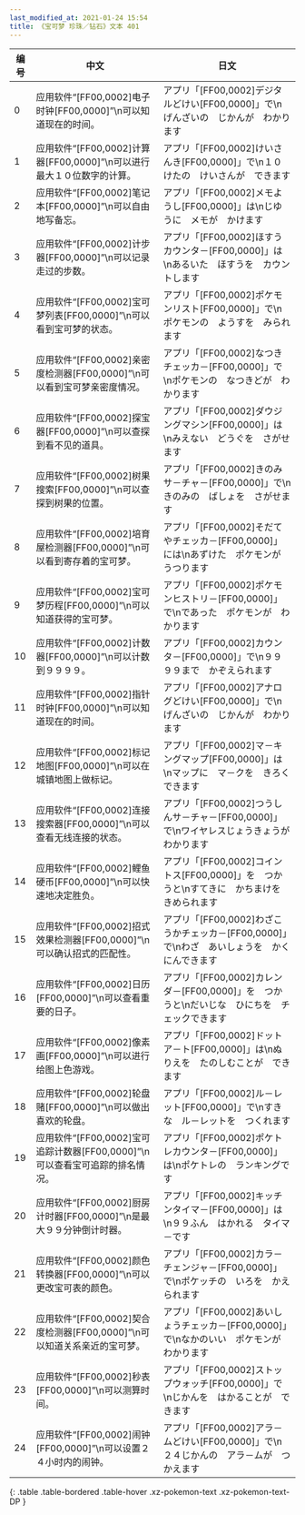 ```yaml
---
last_modified_at: 2021-01-24 15:54
title: 《宝可梦 珍珠／钻石》文本 401
---
```

| 编号 | 中文 | 日文 |
| ---- | ---- | ---- |
| 0 | 应用软件“[FF00,0002]电子时钟[FF00,0000]”\n可以知道现在的时间。 | アプリ「[FF00,0002]デジタルどけい[FF00,0000]」で\nげんざいの　じかんが　わかります |
| 1 | 应用软件“[FF00,0002]计算器[FF00,0000]”\n可以进行最大１０位数字的计算。 | アプリ「[FF00,0002]けいさんき[FF00,0000]」で\n１０けたの　けいさんが　できます |
| 2 | 应用软件“[FF00,0002]笔记本[FF00,0000]”\n可以自由地写备忘。 | アプリ「[FF00,0002]メモようし[FF00,0000]」は\nじゆうに　メモが　かけます |
| 3 | 应用软件“[FF00,0002]计步器[FF00,0000]”\n可以记录走过的步数。 | アプリ「[FF00,0002]ほすうカウンタ－[FF00,0000]」は\nあるいた　ほすうを　カウントします |
| 4 | 应用软件“[FF00,0002]宝可梦列表[FF00,0000]”\n可以看到宝可梦的状态。 | アプリ「[FF00,0002]ポケモンリスト[FF00,0000]」で\nポケモンの　ようすを　みられます |
| 5 | 应用软件“[FF00,0002]亲密度检测器[FF00,0000]”\n可以看到宝可梦亲密度情况。 | アプリ「[FF00,0002]なつきチェッカ－[FF00,0000]」で\nポケモンの　なつきどが　わかります |
| 6 | 应用软件“[FF00,0002]探宝器[FF00,0000]”\n可以查探到看不见的道具。 | アプリ「[FF00,0002]ダウジングマシン[FF00,0000]」は\nみえない　どうぐを　さがせます |
| 7 | 应用软件“[FF00,0002]树果搜索[FF00,0000]”\n可以查探到树果的位置。 | アプリ「[FF00,0002]きのみサ－チャ－[FF00,0000]」で\nきのみの　ばしょを　さがせます |
| 8 | 应用软件“[FF00,0002]培育屋检测器[FF00,0000]”\n可以看到寄存着的宝可梦。 | アプリ「[FF00,0002]そだてやチェッカ－[FF00,0000]」には\nあずけた　ポケモンが　うつります |
| 9 | 应用软件“[FF00,0002]宝可梦历程[FF00,0000]”\n可以知道获得的宝可梦。 | アプリ「[FF00,0002]ポケモンヒストリ－[FF00,0000]」で\nであった　ポケモンが　わかります |
| 10 | 应用软件“[FF00,0002]计数器[FF00,0000]”\n可以计数到９９９９。 | アプリ「[FF00,0002]カウンタ－[FF00,0000]」で\n９９９９まで　かぞえられます |
| 11 | 应用软件“[FF00,0002]指针时钟[FF00,0000]”\n可以知道现在的时间。 | アプリ「[FF00,0002]アナログどけい[FF00,0000]」で\nげんざいの　じかんが　わかります |
| 12 | 应用软件“[FF00,0002]标记地图[FF00,0000]”\n可以在城镇地图上做标记。 | アプリ「[FF00,0002]マ－キングマップ[FF00,0000]」は\nマップに　マ－クを　きろくできます |
| 13 | 应用软件“[FF00,0002]连接搜索器[FF00,0000]”\n可以查看无线连接的状态。 | アプリ「[FF00,0002]つうしんサ－チャ－[FF00,0000]」で\nワイヤレスじょうきょうが　わかります |
| 14 | 应用软件“[FF00,0002]鲤鱼硬币[FF00,0000]”\n可以快速地决定胜负。 | アプリ「[FF00,0002]コイントス[FF00,0000]」を　つかうと\nすてきに　かちまけを　きめられます |
| 15 | 应用软件“[FF00,0002]招式效果检测器[FF00,0000]”\n可以确认招式的匹配性。 | アプリ「[FF00,0002]わざこうかチェッカ－[FF00,0000]」で\nわざ　あいしょうを　かくにんできます |
| 16 | 应用软件“[FF00,0002]日历[FF00,0000]”\n可以查看重要的日子。 | アプリ「[FF00,0002]カレンダ－[FF00,0000]」を　つかうと\nだいじな　ひにちを　チェックできます |
| 17 | 应用软件“[FF00,0002]像素画[FF00,0000]”\n可以进行给图上色游戏。 | アプリ「[FF00,0002]ドットア－ト[FF00,0000]」は\nぬりえを　たのしむことが　できます |
| 18 | 应用软件“[FF00,0002]轮盘赌[FF00,0000]”\n可以做出喜欢的轮盘。 | アプリ「[FF00,0002]ル－レット[FF00,0000]」で\nすきな　ル－レットを　つくれます |
| 19 | 应用软件“[FF00,0002]宝可追踪计数器[FF00,0000]”\n可以查看宝可追踪的排名情况。 | アプリ「[FF00,0002]ポケトレカウンタ－[FF00,0000]」は\nポケトレの　ランキングです |
| 20 | 应用软件“[FF00,0002]厨房计时器[FF00,0000]”\n是最大９９分钟倒计时器。 | アプリ「[FF00,0002]キッチンタイマ－[FF00,0000]」は\n９９ふん　はかれる　タイマ－です |
| 21 | 应用软件“[FF00,0002]颜色转换器[FF00,0000]”\n可以更改宝可表的颜色。 | アプリ「[FF00,0002]カラ－チェンジャ－[FF00,0000]」で\nポケッチの　いろを　かえられます |
| 22 | 应用软件“[FF00,0002]契合度检测器[FF00,0000]”\n可以知道关系亲近的宝可梦。 | アプリ「[FF00,0002]あいしょうチェッカ－[FF00,0000]」で\nなかのいい　ポケモンが　わかります |
| 23 | 应用软件“[FF00,0002]秒表[FF00,0000]”\n可以测算时间。 | アプリ「[FF00,0002]ストップウォッチ[FF00,0000]」で\nじかんを　はかることが　できます |
| 24 | 应用软件“[FF00,0002]闹钟[FF00,0000]”\n可以设置２４小时内的闹钟。 | アプリ「[FF00,0002]アラ－ムどけい[FF00,0000]」で\n２４じかんの　アラ－ムが　つかえます |
{: .table .table-bordered .table-hover .xz-pokemon-text .xz-pokemon-text-DP }
